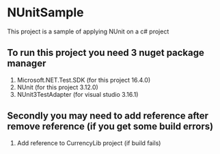 # NUnitSample
This project is a sample of applying NUnit on a c# project

## To run this project you need 3 nuget package manager
1. Microsoft.NET.Test.SDK (for this project 16.4.0)
2. NUnit (for this project 3.12.0)
3. NUnit3TestAdapter (for visual studio 3.16.1)

## Secondly you may need to add reference after remove reference (if you get some build errors)
1. Add reference to CurrencyLib project (if build fails)
